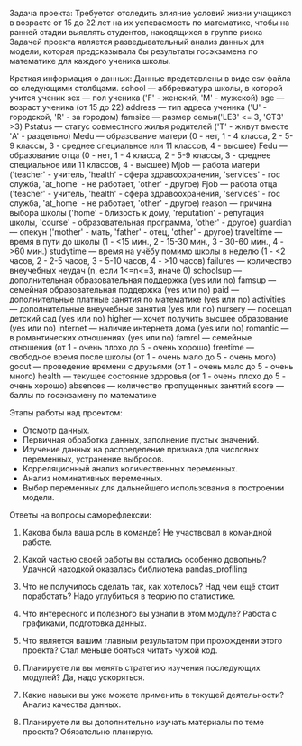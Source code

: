 Задача проекта:
Требуется отследить влияние условий жизни учащихся в возрасте от 15 до 22 лет на их успеваемость по математике, чтобы на ранней стадии выявлять студентов, находящихся в группе риска
Задачей проекта является разведывательный анализ данных для модели, которая предсказывала бы результаты госэкзамена по математике для каждого ученика школы. 

Краткая информация о данных:
Данные представлены в виде csv файла со следующими столбцами.
school — аббревиатура школы, в которой учится ученик
sex — пол ученика ('F' - женский, 'M' - мужской)
age — возраст ученика (от 15 до 22)
address — тип адреса ученика ('U' - городской, 'R' - за городом)
famsize — размер семьи('LE3' <= 3, 'GT3' >3)
Pstatus — статус совместного жилья родителей ('T' - живут вместе 'A' - раздельно)
Medu — образование матери (0 - нет, 1 - 4 класса, 2 - 5-9 классы, 3 - среднее специальное или 11 классов, 4 - высшее)
Fedu — образование отца (0 - нет, 1 - 4 класса, 2 - 5-9 классы, 3 - среднее специальное или 11 классов, 4 - высшее)
Mjob — работа матери ('teacher' - учитель, 'health' - сфера здравоохранения, 'services' - гос служба, 'at_home' - не работает, 'other' - другое)
Fjob — работа отца ('teacher' - учитель, 'health' - сфера здравоохранения, 'services' - гос служба, 'at_home' - не работает, 'other' - другое)
reason — причина выбора школы ('home' - близость к дому, 'reputation' - репутация школы, 'course' - образовательная программа, 'other' - другое)
guardian — опекун ('mother' - мать, 'father' - отец, 'other' - другое)
traveltime — время в пути до школы (1 - <15 мин., 2 - 15-30 мин., 3 - 30-60 мин., 4 - >60 мин.)
studytime — время на учёбу помимо школы в неделю (1 - <2 часов, 2 - 2-5 часов, 3 - 5-10 часов, 4 - >10 часов)
failures — количество внеучебных неудач (n, если 1<=n<=3, иначе 0)
schoolsup — дополнительная образовательная поддержка (yes или no)
famsup — семейная образовательная поддержка (yes или no)
paid — дополнительные платные занятия по математике (yes или no)
activities — дополнительные внеучебные занятия (yes или no)
nursery — посещал детский сад (yes или no)
higher — хочет получить высшее образование (yes или no)
internet — наличие интернета дома (yes или no)
romantic — в романтических отношениях (yes или no)
famrel — семейные отношения (от 1 - очень плохо до 5 - очень хорошо)
freetime — свободное время после школы (от 1 - очень мало до 5 - очень мого)
goout — проведение времени с друзьями (от 1 - очень мало до 5 - очень много)
health — текущее состояние здоровья (от 1 - очень плохо до 5 - очень хорошо)
absences — количество пропущенных занятий
score — баллы по госэкзамену по математике

Этапы работы над проектом:
- Отсмотр данных.
- Первичная обработка данных, заполнение пустых значений.
- Изучение данных на распределение признака для числовых переменных, устранение выбросов.
- Корреляционный анализ количественных переменных.
- Анализ номинативных переменных.
- Выбор переменных для дальнейшего использования в построении модели.


Ответы на вопросы саморефлексии:
1. Какова была ваша роль в команде?
Не участвовал в командной работе.

2. Какой частью своей работы вы остались особенно довольны?
Удачной находкой оказалась библиотека pandas_profiling

3. Что не получилось сделать так, как хотелось? Над чем ещё стоит поработать?
Надо углубиться в теорию по статистике.

4. Что интересного и полезного вы узнали в этом модуле?
Работа с графиками, подготовка данных.

5. Что является вашим главным результатом при прохождении этого проекта?
Стал меньше бояться читать чужой код.

6. Планируете ли вы менять стратегию изучения последующих модулей?
Да, надо ускоряться.

7. Какие навыки вы уже можете применить в текущей деятельности?
Анализ качества данных.

8. Планируете ли вы дополнительно изучать материалы по теме проекта?
Обязательно планирую.